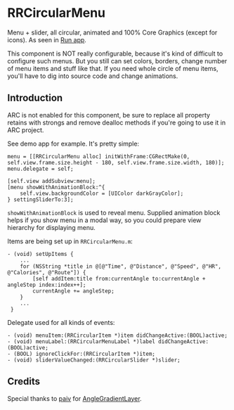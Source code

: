 RRCircularMenu
==============

Menu + slider, all circular, animated and 100% Core Graphics (except for icons). As seen in [Run app](http://getrunapp.com).

This component is NOT really configurable, because it's kind of difficult to configure such menus. But you still can set colors, borders, change number of menu items and stuff like that. If you need whole circle of menu items, you'll have to dig into source code and change animations. 

## Introduction
ARC is not enabled for this component, be sure to replace all property retains with strongs and remove dealloc methods if you're going to use it in ARC project.

See demo app for example. It's pretty simple:
```
menu = [[RRCircularMenu alloc] initWithFrame:CGRectMake(0, self.view.frame.size.height - 180, self.view.frame.size.width, 180)];
menu.delegate = self;
        
[self.view addSubview:menu];
[menu showWithAnimationBlock:^{
    self.view.backgroundColor = [UIColor darkGrayColor];
} settingSliderTo:3];
```
`showWithAnimationBlock` is used to reveal menu. Supplied animation block helps if you show menu in a modal way, so you could prepare view hierarchy for displaying menu.

Items are being set up in `RRCircularMenu.m`:
```
- (void) setUpItems {
    ...
    for (NSString *title in @[@"Time", @"Distance", @"Speed", @"HR", @"Calories", @"Route"]) {
        [self addItem:title from:currentAngle to:currentAngle + angleStep index:index++];
        currentAngle += angleStep;
    }
    ...
 }
```

Delegate used for all kinds of events:
```
- (void) menuItem:(RRCircularItem *)item didChangeActive:(BOOL)active;
- (void) menuLabel:(RRCircularMenuLabel *)label didChangeActive:(BOOL)active;
- (BOOL) ignoreClickFor:(RRCircularItem *)item;
- (void) sliderValueChanged:(RRCircularSlider *)slider;
```

## Credits

Special thanks to [paiv](https://github.com/paiv) for [AngleGradientLayer](https://github.com/paiv/AngleGradientLayer).
